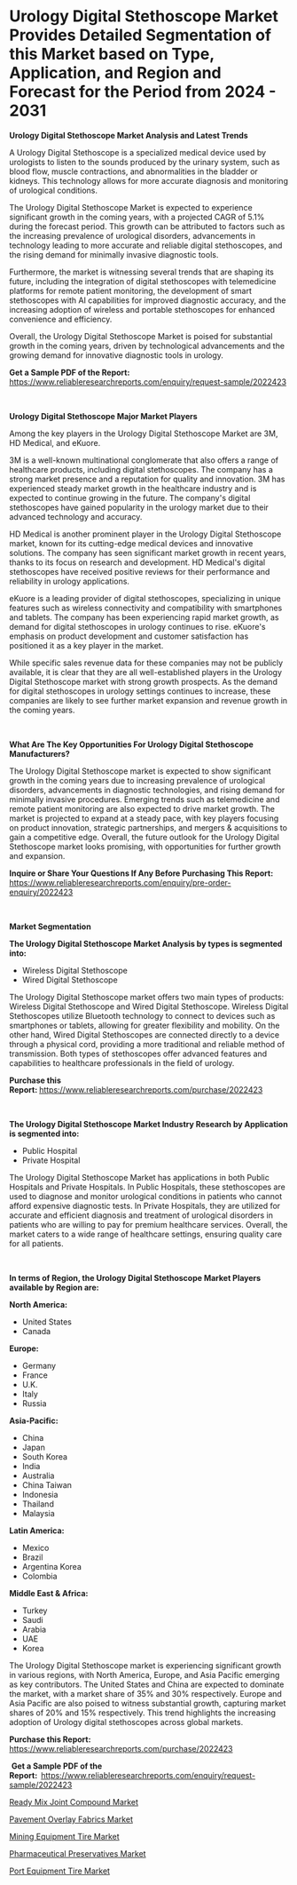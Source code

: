 <p><h1>Urology Digital Stethoscope Market Provides Detailed Segmentation of this Market based on Type, Application, and Region and Forecast for the Period from 2024 - 2031</h1></p><p><strong>Urology Digital Stethoscope Market Analysis and Latest Trends</strong></p>
<p><p>A Urology Digital Stethoscope is a specialized medical device used by urologists to listen to the sounds produced by the urinary system, such as blood flow, muscle contractions, and abnormalities in the bladder or kidneys. This technology allows for more accurate diagnosis and monitoring of urological conditions.</p><p>The Urology Digital Stethoscope Market is expected to experience significant growth in the coming years, with a projected CAGR of 5.1% during the forecast period. This growth can be attributed to factors such as the increasing prevalence of urological disorders, advancements in technology leading to more accurate and reliable digital stethoscopes, and the rising demand for minimally invasive diagnostic tools.</p><p>Furthermore, the market is witnessing several trends that are shaping its future, including the integration of digital stethoscopes with telemedicine platforms for remote patient monitoring, the development of smart stethoscopes with AI capabilities for improved diagnostic accuracy, and the increasing adoption of wireless and portable stethoscopes for enhanced convenience and efficiency.</p><p>Overall, the Urology Digital Stethoscope Market is poised for substantial growth in the coming years, driven by technological advancements and the growing demand for innovative diagnostic tools in urology.</p></p>
<p><strong>Get a Sample PDF of the Report:&nbsp;</strong> <a href="https://www.reliableresearchreports.com/enquiry/request-sample/2022423">https://www.reliableresearchreports.com/enquiry/request-sample/2022423</a></p>
<p>&nbsp;</p>
<p><strong>Urology Digital Stethoscope Major Market Players</strong></p>
<p><p>Among the key players in the Urology Digital Stethoscope Market are 3M, HD Medical, and eKuore. </p><p>3M is a well-known multinational conglomerate that also offers a range of healthcare products, including digital stethoscopes. The company has a strong market presence and a reputation for quality and innovation. 3M has experienced steady market growth in the healthcare industry and is expected to continue growing in the future. The company's digital stethoscopes have gained popularity in the urology market due to their advanced technology and accuracy.</p><p>HD Medical is another prominent player in the Urology Digital Stethoscope market, known for its cutting-edge medical devices and innovative solutions. The company has seen significant market growth in recent years, thanks to its focus on research and development. HD Medical's digital stethoscopes have received positive reviews for their performance and reliability in urology applications.</p><p>eKuore is a leading provider of digital stethoscopes, specializing in unique features such as wireless connectivity and compatibility with smartphones and tablets. The company has been experiencing rapid market growth, as demand for digital stethoscopes in urology continues to rise. eKuore's emphasis on product development and customer satisfaction has positioned it as a key player in the market.</p><p>While specific sales revenue data for these companies may not be publicly available, it is clear that they are all well-established players in the Urology Digital Stethoscope market with strong growth prospects. As the demand for digital stethoscopes in urology settings continues to increase, these companies are likely to see further market expansion and revenue growth in the coming years.</p></p>
<p>&nbsp;</p>
<p><strong>What Are The Key Opportunities For Urology Digital Stethoscope Manufacturers?</strong></p>
<p><p>The Urology Digital Stethoscope market is expected to show significant growth in the coming years due to increasing prevalence of urological disorders, advancements in diagnostic technologies, and rising demand for minimally invasive procedures. Emerging trends such as telemedicine and remote patient monitoring are also expected to drive market growth. The market is projected to expand at a steady pace, with key players focusing on product innovation, strategic partnerships, and mergers & acquisitions to gain a competitive edge. Overall, the future outlook for the Urology Digital Stethoscope market looks promising, with opportunities for further growth and expansion.</p></p>
<p><strong>Inquire or Share Your Questions If Any Before Purchasing This Report:</strong> <a href="https://www.reliableresearchreports.com/enquiry/pre-order-enquiry/2022423">https://www.reliableresearchreports.com/enquiry/pre-order-enquiry/2022423</a></p>
<p>&nbsp;</p>
<p><strong>Market Segmentation</strong></p>
<p><strong>The Urology Digital Stethoscope Market Analysis by types is segmented into:</strong></p>
<p><ul><li>Wireless Digital Stethoscope</li><li>Wired Digital Stethoscope</li></ul></p>
<p><p>The Urology Digital Stethoscope market offers two main types of products: Wireless Digital Stethoscope and Wired Digital Stethoscope. Wireless Digital Stethoscopes utilize Bluetooth technology to connect to devices such as smartphones or tablets, allowing for greater flexibility and mobility. On the other hand, Wired Digital Stethoscopes are connected directly to a device through a physical cord, providing a more traditional and reliable method of transmission. Both types of stethoscopes offer advanced features and capabilities to healthcare professionals in the field of urology.</p></p>
<p><strong>Purchase this Report:&nbsp;</strong><a href="https://www.reliableresearchreports.com/purchase/2022423">https://www.reliableresearchreports.com/purchase/2022423</a></p>
<p>&nbsp;</p>
<p><strong>The Urology Digital Stethoscope Market Industry Research by Application is segmented into:</strong></p>
<p><ul><li>Public Hospital</li><li>Private Hospital</li></ul></p>
<p><p>The Urology Digital Stethoscope Market has applications in both Public Hospitals and Private Hospitals. In Public Hospitals, these stethoscopes are used to diagnose and monitor urological conditions in patients who cannot afford expensive diagnostic tests. In Private Hospitals, they are utilized for accurate and efficient diagnosis and treatment of urological disorders in patients who are willing to pay for premium healthcare services. Overall, the market caters to a wide range of healthcare settings, ensuring quality care for all patients.</p></p>
<p>&nbsp;</p>
<p><strong>In terms of Region, the Urology Digital Stethoscope Market Players available by Region are:</strong></p>
<p>
    <p> <strong> North America: </strong>
        <ul>
            <li>United States</li>
            <li>Canada</li>
        </ul>
        </p> 
    <p> <strong> Europe: </strong>
        <ul>
            <li>Germany</li>
            <li>France</li>
            <li>U.K.</li>
            <li>Italy</li>
            <li>Russia</li>
        </ul>
        </p> 
    <p> <strong> Asia-Pacific: </strong>
        <ul>
            <li>China</li>
            <li>Japan</li>
            <li>South Korea</li>
            <li>India</li>
            <li>Australia</li>
            <li>China Taiwan</li>
            <li>Indonesia</li>
            <li>Thailand</li>
            <li>Malaysia</li>
        </ul>
        </p> 
    <p> <strong> Latin America: </strong>
        <ul>
            <li>Mexico</li>
            <li>Brazil</li>
            <li>Argentina Korea</li>
            <li>Colombia</li>
        </ul>
        </p> 
    <p> <strong> Middle East & Africa: </strong>
        <ul>
            <li>Turkey</li>
            <li>Saudi</li>
            <li>Arabia</li>
            <li>UAE</li>
            <li>Korea</li>
        </ul>
    </p>
    </p>
<p><p>The Urology Digital Stethoscope market is experiencing significant growth in various regions, with North America, Europe, and Asia Pacific emerging as key contributors. The United States and China are expected to dominate the market, with a market share of 35% and 30% respectively. Europe and Asia Pacific are also poised to witness substantial growth, capturing market shares of 20% and 15% respectively. This trend highlights the increasing adoption of Urology digital stethoscopes across global markets.</p></p>
<p><strong>Purchase this Report: </strong><a href="https://www.reliableresearchreports.com/purchase/2022423">https://www.reliableresearchreports.com/purchase/2022423</a></p>
<p>&nbsp;<strong>Get a Sample PDF of the Report:&nbsp;&nbsp;</strong><a href="https://www.reliableresearchreports.com/enquiry/request-sample/2022423">https://www.reliableresearchreports.com/enquiry/request-sample/2022423</a></p>
<p><strong></strong></p>
<p><p><a href="https://artistic-helicopter-ca9.notion.site/Ready-Mix-Joint-Compound-Market-Size-Share-Trends-Analysis-Report-By-Material-By-Type-By-End-us-f6e4c80575874b8e8acab71c1907d575">Ready Mix Joint Compound Market</a></p><p><a href="https://picayune-night-cbd.notion.site/Pavement-Overlay-Fabrics-Market-Size-Growing-and-Forecasted-for-period-from-2024-2031-and-provides-f5683cd37c5a4ab18da2e661cc74a717">Pavement Overlay Fabrics Market</a></p><p><a href="https://view.publitas.com/reportprime-1/mining-equipment-tire-market-size-reflecting-a-forecast-till-2031-market-by-type-by-application-and-by-geography/">Mining Equipment Tire Market</a></p><p><a href="https://valiant-lunge-8fe.notion.site/Pharmaceutical-Preservatives-Market-Size-Growth-Outlook-from-2024-to-2031-projecting-at-Market-s-T-3859d52d90ef4c9690fa2dd78edd4481">Pharmaceutical Preservatives Market</a></p><p><a href="https://view.publitas.com/reportprime-1/port-equipment-tire-market-furnish-information-about-market-size-market-share-market-dynamics-and-projections-spanning-from-2024-to-2031/">Port Equipment Tire Market</a></p></p>